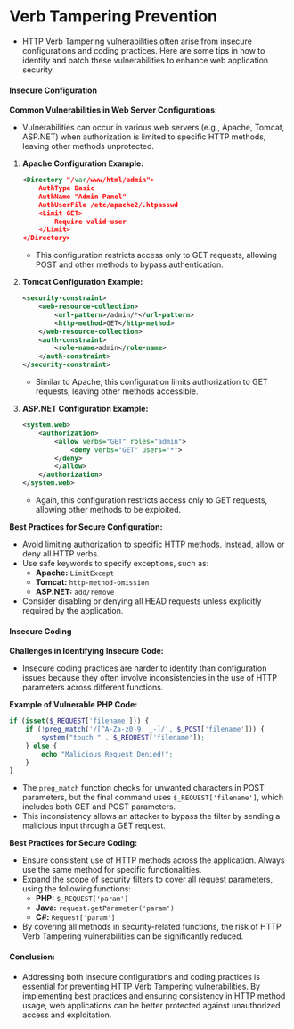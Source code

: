 # Verb Tampering Prevention

* HTTP Verb Tampering vulnerabilities often arise from insecure configurations and coding practices. Here are some tips in how to identify and patch these vulnerabilities to enhance web application security.

#### Insecure Configuration

**Common Vulnerabilities in Web Server Configurations:**

* Vulnerabilities can occur in various web servers (e.g., Apache, Tomcat, ASP.NET) when authorization is limited to specific HTTP methods, leaving other methods unprotected.

1.  **Apache Configuration Example:**

    ```xml
    <Directory "/var/www/html/admin">
        AuthType Basic
        AuthName "Admin Panel"
        AuthUserFile /etc/apache2/.htpasswd
        <Limit GET>
            Require valid-user
        </Limit>
    </Directory>
    ```

    * This configuration restricts access only to GET requests, allowing POST and other methods to bypass authentication.
2.  **Tomcat Configuration Example:**

    ```xml
    <security-constraint>
        <web-resource-collection>
            <url-pattern>/admin/*</url-pattern>
            <http-method>GET</http-method>
        </web-resource-collection>
        <auth-constraint>
            <role-name>admin</role-name>
        </auth-constraint>
    </security-constraint>
    ```

    * Similar to Apache, this configuration limits authorization to GET requests, leaving other methods accessible.
3.  **ASP.NET Configuration Example:**

    ```xml
    <system.web>
        <authorization>
            <allow verbs="GET" roles="admin">
                <deny verbs="GET" users="*">
            </deny>
            </allow>
        </authorization>
    </system.web>
    ```

    * Again, this configuration restricts access only to GET requests, allowing other methods to be exploited.

**Best Practices for Secure Configuration:**

* Avoid limiting authorization to specific HTTP methods. Instead, allow or deny all HTTP verbs.
* Use safe keywords to specify exceptions, such as:
  * **Apache:** `LimitExcept`
  * **Tomcat:** `http-method-omission`
  * **ASP.NET:** `add/remove`
* Consider disabling or denying all HEAD requests unless explicitly required by the application.

#### Insecure Coding

**Challenges in Identifying Insecure Code:**

* Insecure coding practices are harder to identify than configuration issues because they often involve inconsistencies in the use of HTTP parameters across different functions.

**Example of Vulnerable PHP Code:**

```php
if (isset($_REQUEST['filename'])) {
    if (!preg_match('/[^A-Za-z0-9. _-]/', $_POST['filename'])) {
        system("touch " . $_REQUEST['filename']);
    } else {
        echo "Malicious Request Denied!";
    }
}
```

* The `preg_match` function checks for unwanted characters in POST parameters, but the final command uses `$_REQUEST['filename']`, which includes both GET and POST parameters.
* This inconsistency allows an attacker to bypass the filter by sending a malicious input through a GET request.

**Best Practices for Secure Coding:**

* Ensure consistent use of HTTP methods across the application. Always use the same method for specific functionalities.
* Expand the scope of security filters to cover all request parameters, using the following functions:
  * **PHP:** `$_REQUEST['param']`
  * **Java:** `request.getParameter('param')`
  * **C#:** `Request['param']`
* By covering all methods in security-related functions, the risk of HTTP Verb Tampering vulnerabilities can be significantly reduced.

#### Conclusion:

* Addressing both insecure configurations and coding practices is essential for preventing HTTP Verb Tampering vulnerabilities. By implementing best practices and ensuring consistency in HTTP method usage, web applications can be better protected against unauthorized access and exploitation.
